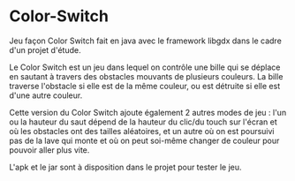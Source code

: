# Color-Switch

Jeu façon Color Switch fait en java avec le framework libgdx dans le cadre d'un projet d'étude.

Le Color Switch est un jeu dans lequel on contrôle une bille qui se déplace en sautant à travers des obstacles mouvants de plusieurs couleurs. La bille traverse l'obstacle si elle est de la même couleur, ou est détruite si elle est d'une autre couleur.

Cette version du Color Switch ajoute également 2 autres modes de jeu : l'un ou la hauteur du saut dépend de la hauteur du clic/du touch sur l'écran et où les obstacles ont des tailles aléatoires, et un autre où on est poursuivi pas de la lave qui monte et où on peut soi-même changer de couleur pour pouvoir aller plus vite.

L'apk et le jar sont à disposition dans le projet pour tester le jeu.
